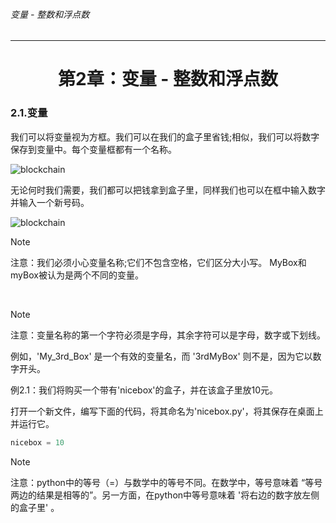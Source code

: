 ###### 变量 - 整数和浮点数
---

# <center>第2章：变量 - 整数和浮点数</center>

### 2.1.变量

我们可以将变量视为方框。我们可以在我们的盒子里省钱;相似，我们可以将数字保存到变量中。每个变量框都有一个名称。

![blockchain](http://legendary.cdn.play8.io/learnpython/img/day1/2.1-1.png)


无论何时我们需要，我们都可以把钱拿到盒子里，同样我们也可以在框中输入数字并输入一个新号码。

![blockchain](http://legendary.cdn.play8.io/learnpython/img/day1/2.1-2.png)


> [!NOTE]
> 注意：我们必须小心变量名称;它们不包含空格，它们区分大小写。 MyBox和myBox被认为是两个不同的变量。

<br>

> [!NOTE]
> 注意：变量名称的第一个字符必须是字母，其余字符可以是字母，数字或下划线。


例如，'My_3rd_Box' 是一个有效的变量名，而 '3rdMyBox' 则不是，因为它以数字开头。

例2.1：我们将购买一个带有'nicebox'的盒子，并在该盒子里放10元。

打开一个新文件，编写下面的代码，将其命名为'nicebox.py'，将其保存在桌面上并运行它。

```python
nicebox = 10
```

> [!NOTE]
> 注意：python中的等号（=）与数学中的等号不同。在数学中，等号意味着 “等号两边的结果是相等的”。另一方面，在python中等号意味着 '将右边的数字放左侧的盒子里' 。


